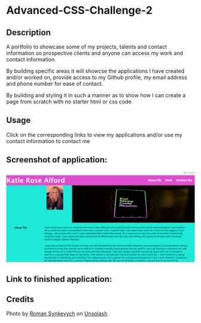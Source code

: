 # Advanced-CSS-Challenge-2
## Description
A portfolio to showcase some of my projects, talents and contact information so prospective clients and anyone can access my work and contact information. 

By building specific areas it will showcse the applications I have created and/or worked on, provide access to my Github profile, my email address and phone number for ease of contact.

By building and styling it in such a manner as to show how I can create a page from scratch with no starter html or css code

## Usage
Click on the corresponding links to view my applications and/or use my contact information to contact me

## Screenshot of application:
![screenshot for links to more information](./Images/screenshot%20of%20challenge%202.png)

## Link to finished application:


## Credits
Photo by <a href="https://unsplash.com/@synkevych?utm_content=creditCopyText&utm_medium=referral&utm_source=unsplash">Roman Synkevych</a> on <a href="https://unsplash.com/photos/black-android-smartphone-vXInUOv1n84?utm_content=creditCopyText&utm_medium=referral&utm_source=unsplash">Unsplash</a>
  
